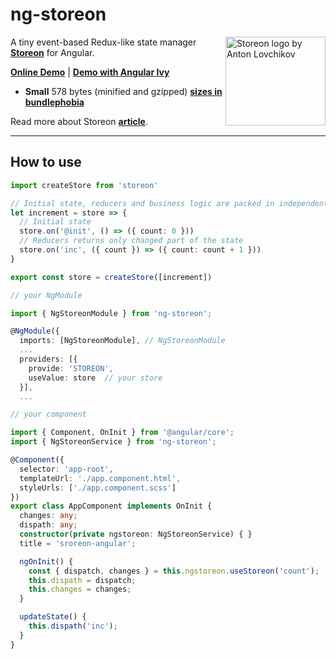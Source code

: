 # ng-storeon

<img src="https://storeon.github.io/storeon/logo.svg" align="right"
     alt="Storeon logo by Anton Lovchikov" width="160" height="142">

A tiny event-based Redux-like state manager **[Storeon]** for Angular.

**[Online Demo]** | **[Demo with Angular Ivy]**

* **Small** 578 bytes (minified and gzipped) **[sizes in bundlephobia]**

Read more about Storeon **[article]**.

---------------------
[Storeon]: https://github.com/storeon/storeon
[article]: https://evilmartians.com/chronicles/storeon-redux-in-173-bytes
[Online Demo]: https://stackblitz.com/edit/angular-storeon
[Demo with Angular Ivy]:https://github.com/irustm/storeon-angular-ivy
[sizes in bundlephobia]: https://bundlephobia.com/result?p=ng-storeon@0.0.1

## How to use

```typescript
import createStore from 'storeon'

// Initial state, reducers and business logic are packed in independent modules
let increment = store => {
  // Initial state
  store.on('@init', () => ({ count: 0 }))
  // Reducers returns only changed part of the state
  store.on('inc', ({ count }) => ({ count: count + 1 }))
}

export const store = createStore([increment])

// your NgModule

import { NgStoreonModule } from 'ng-storeon';

@NgModule({
  imports: [NgStoreonModule], // NgStoreonModule
  ...
  providers: [{
    provide: 'STOREON',
    useValue: store  // your store
  }],
  ...
```


```typescript
// your component

import { Component, OnInit } from '@angular/core';
import { NgStoreonService } from 'ng-storeon';

@Component({
  selector: 'app-root',
  templateUrl: './app.component.html',
  styleUrls: ['./app.component.scss']
})
export class AppComponent implements OnInit {
  changes: any;
  dispath: any;
  constructor(private ngstoreon: NgStoreonService) { }
  title = 'sroreon-angular';

  ngOnInit() {
    const { dispatch, changes } = this.ngstoreon.useStoreon('count');
    this.dispath = dispatch;
    this.changes = changes;
  }

  updateState() {
    this.dispath('inc');
  }
}

```
